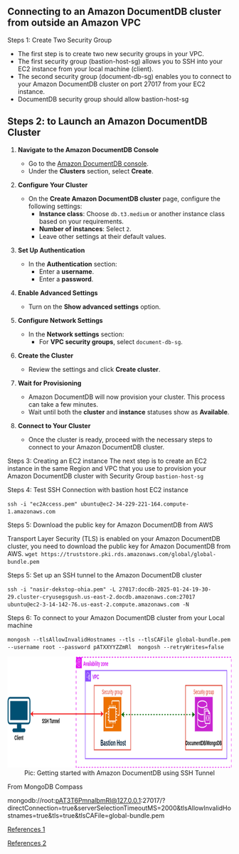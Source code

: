 
<h2>Connecting to an Amazon DocumentDB cluster from outside an Amazon VPC</h2>

Steps 1: Create Two Security Group
- The first step is to create two new security groups in your VPC. 
- The first security group (bastion-host-sg) allows you to SSH into your EC2 instance from your local machine (client).
- The second security group (document-db-sg) enables you to connect to your Amazon DocumentDB cluster on port 27017 from your EC2 instance.
- DocumentDB security group should allow bastion-host-sg

## Steps 2: to Launch an Amazon DocumentDB Cluster

1. **Navigate to the Amazon DocumentDB Console**  
   - Go to the [Amazon DocumentDB console](https://console.aws.amazon.com/docdb/).  
   - Under the **Clusters** section, select **Create**.

2. **Configure Your Cluster**  
   - On the **Create Amazon DocumentDB cluster** page, configure the following settings:
     - **Instance class**: Choose `db.t3.medium` or another instance class based on your requirements.
     - **Number of instances**: Select `2`.
     - Leave other settings at their default values.

3. **Set Up Authentication**  
   - In the **Authentication** section:
     - Enter a **username**.
     - Enter a **password**.

4. **Enable Advanced Settings**  
   - Turn on the **Show advanced settings** option.

5. **Configure Network Settings**  
   - In the **Network settings** section:
     - For **VPC security groups**, select `document-db-sg`.

6. **Create the Cluster**  
   - Review the settings and click **Create cluster**.

7. **Wait for Provisioning**  
   - Amazon DocumentDB will now provision your cluster. This process can take a few minutes.  
   - Wait until both the **cluster** and **instance** statuses show as **Available**.

8. **Connect to Your Cluster**  
   - Once the cluster is ready, proceed with the necessary steps to connect to your Amazon DocumentDB cluster.



Steps 3: Creating an EC2 instance
The next step is to create an EC2 instance in the same Region and VPC that you use to provision your Amazon DocumentDB cluster with Security Group `bastion-host-sg`



Steps 4: Test SSH Connection with bastion host EC2 instance

`ssh -i "ec2Access.pem" ubuntu@ec2-34-229-221-164.compute-1.amazonaws.com`

Steps 5: Download the public key for Amazon DocumentDB from AWS

Transport Layer Security (TLS) is enabled on your Amazon DocumentDB cluster, you need to download the public key for Amazon DocumentDB from AWS.
`wget https://truststore.pki.rds.amazonaws.com/global/global-bundle.pem`


Steps 5: Set up an SSH tunnel to the Amazon DocumentDB cluster

`ssh -i "nasir-dekstop-ohia.pem" -L 27017:docdb-2025-01-24-19-30-29.cluster-cryusegsgush.us-east-2.docdb.amazonaws.com:27017 ubuntu@ec2-3-14-142-76.us-east-2.compute.amazonaws.com -N`

Steps 6: To connect to your Amazon DocumentDB cluster from your Local machine

`mongosh --tlsAllowInvalidHostnames --tls --tlsCAFile global-bundle.pem --username root --password pATXXYYZZmRl  mongosh --retryWrites=false`


<p align="center">
  <img src="./ref-image/documentdb-local-connection.png" alt="Getting started with Amazon DocumentDB using SSH Tunnel" title="Getting started with Amazon DocumentDB using SSH Tunnel" height="250" width="800"/>
  <br/>
  Pic: Getting started with Amazon DocumentDB using SSH Tunnel
</p>




From MongoDB Compass

mongodb://root:pAT3T6PmnalbmRl@127.0.0.1:27017/?directConnection=true&serverSelectionTimeoutMS=2000&tlsAllowInvalidHostnames=true&tls=true&tlsCAFile=global-bundle.pem



[References 1](https://levelup.gitconnected.com/spring-boot-with-amazon-documentdb-2623d7b6cf43)

[References 2](https://www.youtube.com/watch?v=a224dfdfwgc)

